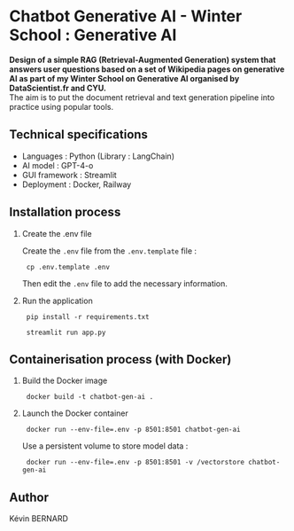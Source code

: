 # Chatbot Generative AI - Winter School : Generative AI

**Design of a simple RAG (Retrieval-Augmented Generation) system that answers user questions based on a set of Wikipedia pages on generative AI as part of my Winter School on Generative AI organised by DataScientist.fr and CYU.**  
The aim is to put the document retrieval and text generation pipeline into practice using popular tools.

## Technical specifications

- Languages : Python (Library : LangChain)
- AI model : GPT-4-o
- GUI framework : Streamlit
- Deployment : Docker, Railway

## Installation process

1. Create the .env file
   
   Create the `.env` file from the `.env.template` file :
     
     ```
      cp .env.template .env
     ```
     
   Then edit the `.env` file to add the necessary information.
3. Run the application

   ```
    pip install -r requirements.txt

    streamlit run app.py
   ```

## Containerisation process (with Docker)

1. Build the Docker image

   ```
    docker build -t chatbot-gen-ai .
   ```
   
2. Launch the Docker container

   ```
    docker run --env-file=.env -p 8501:8501 chatbot-gen-ai
   ```
   
   Use a persistent volume to store model data :

   ```
    docker run --env-file=.env -p 8501:8501 -v /vectorstore chatbot-gen-ai
   ```
   
## Author

Kévin BERNARD

